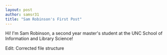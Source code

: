 ```yaml
---
layout: post
author: samsr31
title: "Sam Robinson's First Post"
---
```

Hi!  I'm Sam Robinson, a second year master's student at the UNC School of Information and Library Science!

Edit: Corrected file structure
